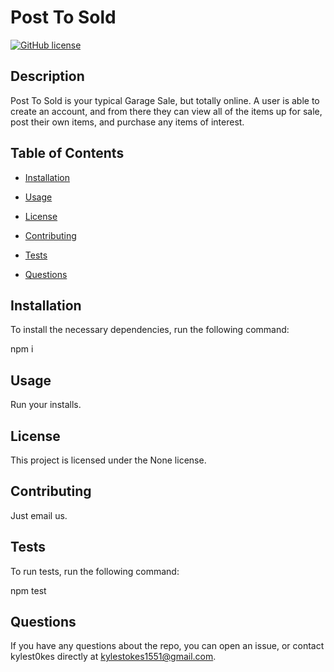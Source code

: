 
# Post To Sold
[![GitHub license](https://img.shields.io/badge/license-None-important.svg)](https://pr0jectnum2.herokuapp.com/)

## Description

Post To Sold is your typical Garage Sale, but totally online.  A user is able to create an account, and from there they can view all of the items up for sale, post their own items, and purchase any items of interest.

## Table of Contents

* [Installation](#installation)

* [Usage](#usage)

* [License](#license)

* [Contributing](#contributing)

* [Tests](#tests)

* [Questions](#questions)

## Installation

To install the necessary dependencies, run the following command:

npm i

## Usage

Run your installs.

## License

This project is licensed under the None license.

## Contributing

Just email us.

## Tests

To run tests, run the following command:

npm test

## Questions

If you have any questions about the repo, you can open an issue, or contact kylest0kes directly at kylestokes1551@gmail.com.
